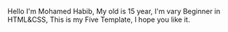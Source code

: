 Hello I'm Mohamed Habib,
My old is 15 year,
I'm vary Beginner in HTML&CSS,
This is my Five Template,
I hope you like it.
